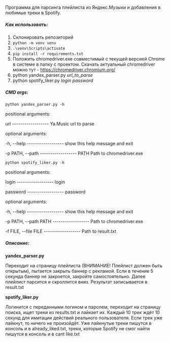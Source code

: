Программа для парсинга плейлиста из Яндекс.Музыки и добавления в любимые треки в Spotify.

##### Как использовать:
1. Склонировать репозиторий
2. `python -m venv venv`
3. `.\venv\Scripts\activate`
4. `pip install -r requirements.txt`
5. Положить chromedriver.exe совместимый с текущей версией Chrome в системе в папку с проектом. Скачать актуальный chromedriver можно тут - https://chromedriver.chromium.org/
6. python yandex_parser.py _url_to_parse_
7. python spotify_liker.py _login_ _password_

##### CMD args:

`python yandex_parser.py -h `

positional arguments:

  url ------------------ Ya.Music url to parse

optional arguments:

  -h, --help ------------------ show this help message and exit
  
  -p PATH, --path ------------------ PATH  Path to chromedriver.exe
  
`python spotify_liker.py -h`

positional arguments:

  login ------------------ login
  
  password ------------------ password

optional arguments:

  -h, --help ------------------ show this help message and exit
  
  -p PATH, --path PATH ------------------ Path to chromedriver.exe
  
  -f FILE, --file FILE ------------------ Path to result.txt
  
##### Описание:

**yandex_parser.py**

Переходит на страницу плейлиста (ВНИМАНИЕ! Плейлист должен быть открытым), пытается закрыть баннер с рекламой. 
Если в течение 5 секунда баннер не закроется, закройте самостоятельно. Далее плейлист парсится и скроллится вниз. 
Результат записывается в result.txt

**spotify_liker.py**

Логинится с переданными логином и паролем, переходит на страницу поиска, ищет треки из results.txt и лайкает их. Каждый
10 трек ждёт 10 секунд для имитации действий реального пользователя. Если трек уже лайкнут, то ничего не произойдёт.
Уже лайкнутые треки пишутся в консоль и в already_liked.txt, треки, которые Spotify не смог найти пишутся в консоль и в 
cant like.txt